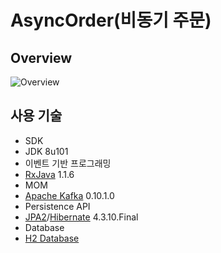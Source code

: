 # AsyncOrder(비동기 주문)
## Overview
![Overview](https://cloud.githubusercontent.com/assets/16472109/22089972/0dfd78f6-de32-11e6-9cad-d9812676d8df.png)

## 사용 기술
- SDK
 - JDK 8u101
- 이벤트 기반 프로그래밍
 - [RxJava](https://github.com/ReactiveX/RxJava) 1.1.6
- MOM
 - [Apache Kafka](https://kafka.apache.org/) 0.10.1.0
- Persistence API
 - [JPA2](http://www.oracle.com/technetwork/java/javaee/tech/persistence-jsp-140049.html)/[Hibernate](http://hibernate.org/) 4.3.10.Final
- Database
 - [H2 Database](http://www.h2database.com/html/main.html)
